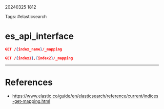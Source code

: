 20240325 1812

Tags: #elasticsearch

# es_api_interface
```json
GET /{index_name}/_mapping

GET /{index1},{index2}/_mapping
```

--- 
# References
- https://www.elastic.co/guide/en/elasticsearch/reference/current/indices-get-mapping.html
